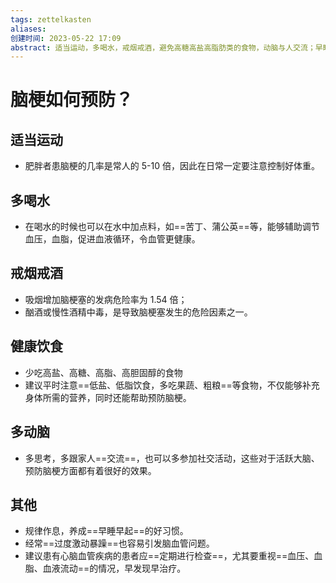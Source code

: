 ```yaml
---
tags: zettelkasten 
aliases: 
创建时间: 2023-05-22 17:09
abstract: 适当运动，多喝水，戒烟戒酒，避免高糖高盐高脂肪类的食物，动脑与人交流；早睡早起，避免过度激动暴躁，定期检查！
---
```


# 脑梗如何预防？

## 适当运动

- 肥胖者患脑梗的几率是常人的 5-10 倍，因此在日常一定要注意控制好体重。

## 多喝水

- 在喝水的时候也可以在水中加点料，如==苦丁、蒲公英==等，能够辅助调节血压，血脂，促进血液循环，令血管更健康。

## 戒烟戒酒

- 吸烟增加脑梗塞的发病危险率为 1.54 倍；
- 酗酒或慢性酒精中毒，是导致脑梗塞发生的危险因素之一。

## 健康饮食

- 少吃高盐、高糖、高脂、高胆固醇的食物
- 建议平时注意==低盐、低脂饮食，多吃果蔬、粗粮==等食物，不仅能够补充身体所需的营养，同时还能帮助预防脑梗。

## 多动脑

- 多思考，多跟家人==交流==，也可以多参加社交活动，这些对于活跃大脑、预防脑梗方面都有着很好的效果。

## 其他

- 规律作息，养成==早睡早起==的好习惯。
- 经常==过度激动暴躁==也容易引发脑血管问题。
- 建议患有心脑血管疾病的患者应==定期进行检查==，尤其要重视==血压、血脂、血液流动==的情况，早发现早治疗。